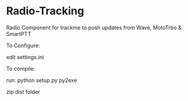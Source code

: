 Radio-Tracking
==============

Radio Component for trackme to push updates from Wave, MotoTrbo &amp; SmartPTT


To Configure:

edit settings.ini

To compile:

run:
        python setup.py py2exe
        
zip dist folder 